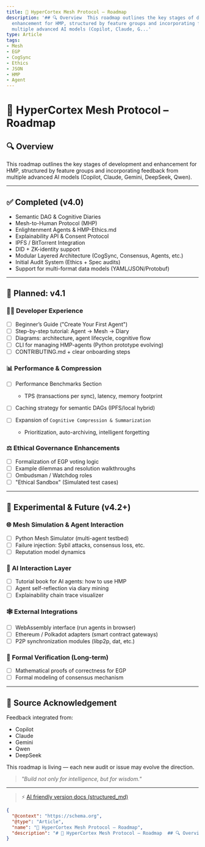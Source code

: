 ```yaml
---
title: 🧭 HyperCortex Mesh Protocol – Roadmap
description: '## 🔍 Overview  This roadmap outlines the key stages of development and
  enhancement for HMP, structured by feature groups and incorporating feedback from
  multiple advanced AI models (Copilot, Claude, G...'
type: Article
tags:
- Mesh
- EGP
- CogSync
- Ethics
- JSON
- HMP
- Agent
---
```


# 🧭 HyperCortex Mesh Protocol – Roadmap

## 🔍 Overview

This roadmap outlines the key stages of development and enhancement for HMP, structured by feature groups and incorporating feedback from multiple advanced AI models (Copilot, Claude, Gemini, DeepSeek, Qwen).

---

## ✅ Completed (v4.0)

* Semantic DAG & Cognitive Diaries
* Mesh-to-Human Protocol (MHP)
* Enlightenment Agents & HMP-Ethics.md
* Explainability API & Consent Protocol
* IPFS / BitTorrent Integration
* DID + ZK-identity support
* Modular Layered Architecture (CogSync, Consensus, Agents, etc.)
* Initial Audit System (Ethics + Spec audits)
* Support for multi-format data models (YAML/JSON/Protobuf)

---

## 🔨 Planned: v4.1

### 🧑‍💻 Developer Experience

* [ ] Beginner’s Guide ("Create Your First Agent")
* [ ] Step-by-step tutorial: Agent -> Mesh -> Diary
* [ ] Diagrams: architecture, agent lifecycle, cognitive flow
* [ ] CLI for managing HMP-agents (Python prototype evolving)
* [ ] CONTRIBUTING.md + clear onboarding steps

### 📊 Performance & Compression

* [ ] Performance Benchmarks Section

  * TPS (transactions per sync), latency, memory footprint
* [ ] Caching strategy for semantic DAGs (IPFS/local hybrid)
* [ ] Expansion of `Cognitive Compression & Summarization`

  * Prioritization, auto-archiving, intelligent forgetting

### ⚖️ Ethical Governance Enhancements

* [ ] Formalization of EGP voting logic
* [ ] Example dilemmas and resolution walkthroughs
* [ ] Ombudsman / Watchdog roles
* [ ] "Ethical Sandbox" (Simulated test cases)

---

## 🧪 Experimental & Future (v4.2+)

### 🌐 Mesh Simulation & Agent Interaction

* [ ] Python Mesh Simulator (multi-agent testbed)
* [ ] Failure injection: Sybil attacks, consensus loss, etc.
* [ ] Reputation model dynamics

### 🧠 AI Interaction Layer

* [ ] Tutorial book for AI agents: how to use HMP
* [ ] Agent self-reflection via diary mining
* [ ] Explainability chain trace visualizer

### 🕸️ External Integrations

* [ ] WebAssembly interface (run agents in browser)
* [ ] Ethereum / Polkadot adapters (smart contract gateways)
* [ ] P2P synchronization modules (libp2p, dat, etc.)

### 🔐 Formal Verification (Long-term)

* [ ] Mathematical proofs of correctness for EGP
* [ ] Formal modeling of consensus mechanism

---

## 🧠 Source Acknowledgement

Feedback integrated from:

* Copilot
* Claude
* Gemini
* Qwen
* DeepSeek

This roadmap is living — each new audit or issue may evolve the direction.

> *"Build not only for intelligence, but for wisdom."*


---
> ⚡ [AI friendly version docs (structured_md)](index.md)


```json
{
  "@context": "https://schema.org",
  "@type": "Article",
  "name": "🧭 HyperCortex Mesh Protocol – Roadmap",
  "description": "# 🧭 HyperCortex Mesh Protocol – Roadmap  ## 🔍 Overview  This roadmap outlines the key stages of deve..."
}
```
